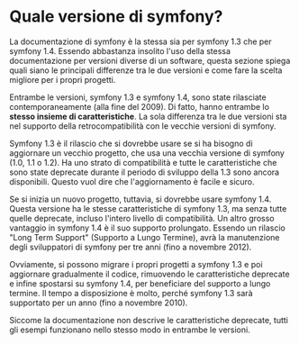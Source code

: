 Quale versione di symfony?
==========================

La documentazione di symfony è la stessa sia per symfony 1.3 che per symfony 1.4.
Essendo abbastanza insolito l'uso della stessa documentazione per versioni
diverse di un software, questa sezione spiega quali siano le principali
differenze tra le due versioni e come fare la scelta migliore per i propri
progetti.

Entrambe le versioni, symfony 1.3 e symfony 1.4, sono state rilasciate
contemporaneamente (alla fine del 2009). Di fatto, hanno entrambe lo
**stesso insieme di caratteristiche**. La sola differenza tra le due
versioni sta nel supporto della retrocompatibilità con le vecchie
versioni di symfony.

Symfony 1.3 è il rilascio che si dovrebbe usare se si ha bisogno di aggiornare
un vecchio progetto, che usa una vecchia versione di symfony (1.0, 1.1 o 1.2).
Ha uno strato di compatibilità e tutte le caratteristiche che sono state
deprecate durante il periodo di sviluppo della 1.3 sono ancora disponibili.
Questo vuol dire che l'aggiornamento è facile e sicuro.

Se si inizia un nuovo progetto, tuttavia, si dovrebbe usare symfony 1.4.
Questa versione ha le stesse caratteristiche di symfony 1.3, ma senza
tutte quelle deprecate, incluso l'intero livello di compatibilità.
Un altro grosso vantaggio in symfony 1.4 è il suo supporto prolungato.
Essendo un rilascio "Long Term Support" (Supporto a Lungo Termine),
avrà la manutenzione degli sviluppatori di symfony per tre anni (fino
a novembre 2012).

Ovviamente, si possono migrare i propri progetti a symfony 1.3 e poi
aggiornare gradualmente il codice, rimuovendo le caratteristiche deprecate
e infine spostarsi su symfony 1.4, per beneficiare del supporto a lungo
termine. Il tempo a disposizione è molto, perché symfony 1.3 sarà
supportato per un anno (fino a novembre 2010).

Siccome la documentazione non descrive le caratteristiche deprecate, tutti
gli esempi funzionano nello stesso modo in entrambe le versioni.
